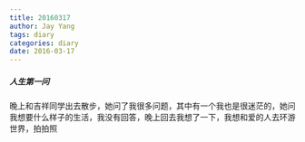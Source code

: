 ```yaml
---
title: 20160317
author: Jay Yang
tags: diary
categories: diary
date: 2016-03-17
---
```


##### 人生第一问

晚上和吉祥同学出去散步，她问了我很多问题，其中有一个我也是很迷茫的，她问我想要什么样子的生活，我没有回答，晚上回去我想了一下，我想和爱的人去环游世界，拍拍照
